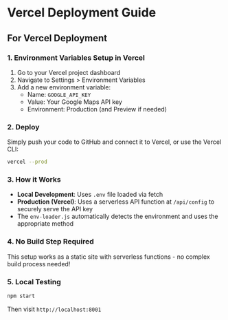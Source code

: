 # Vercel Deployment Guide

## For Vercel Deployment

### 1. Environment Variables Setup in Vercel

1. Go to your Vercel project dashboard
2. Navigate to Settings > Environment Variables
3. Add a new environment variable:
   - Name: `GOOGLE_API_KEY`
   - Value: Your Google Maps API key
   - Environment: Production (and Preview if needed)

### 2. Deploy

Simply push your code to GitHub and connect it to Vercel, or use the Vercel CLI:

```bash
vercel --prod
```

### 3. How it Works

- **Local Development**: Uses `.env` file loaded via fetch
- **Production (Vercel)**: Uses a serverless API function at `/api/config` to securely serve the API key
- The `env-loader.js` automatically detects the environment and uses the appropriate method

### 4. No Build Step Required

This setup works as a static site with serverless functions - no complex build process needed!

### 5. Local Testing

```bash
npm start
```

Then visit `http://localhost:8001`

